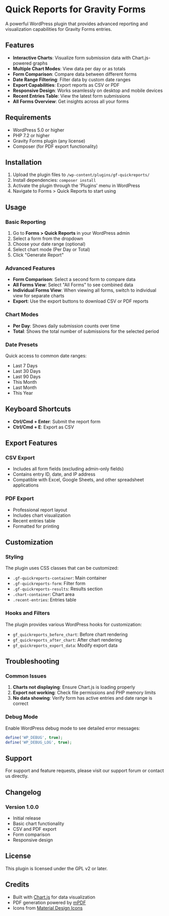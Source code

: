 # Quick Reports for Gravity Forms

A powerful WordPress plugin that provides advanced reporting and visualization capabilities for Gravity Forms entries.

## Features

- **Interactive Charts**: Visualize form submission data with Chart.js-powered graphs
- **Multiple Chart Modes**: View data per day or as totals
- **Form Comparison**: Compare data between different forms
- **Date Range Filtering**: Filter data by custom date ranges
- **Export Capabilities**: Export reports as CSV or PDF
- **Responsive Design**: Works seamlessly on desktop and mobile devices
- **Recent Entries Table**: View the latest form submissions
- **All Forms Overview**: Get insights across all your forms

## Requirements

- WordPress 5.0 or higher
- PHP 7.2 or higher
- Gravity Forms plugin (any license)
- Composer (for PDF export functionality)

## Installation

1. Upload the plugin files to `/wp-content/plugins/gf-quickreports/`
2. Install dependencies: `composer install`
3. Activate the plugin through the 'Plugins' menu in WordPress
4. Navigate to Forms > Quick Reports to start using

## Usage

### Basic Reporting

1. Go to **Forms > Quick Reports** in your WordPress admin
2. Select a form from the dropdown
3. Choose your date range (optional)
4. Select chart mode (Per Day or Total)
5. Click "Generate Report"

### Advanced Features

- **Form Comparison**: Select a second form to compare data
- **All Forms View**: Select "All Forms" to see combined data
- **Individual Forms View**: When viewing all forms, switch to individual view for separate charts
- **Export**: Use the export buttons to download CSV or PDF reports

### Chart Modes

- **Per Day**: Shows daily submission counts over time
- **Total**: Shows the total number of submissions for the selected period

### Date Presets

Quick access to common date ranges:
- Last 7 Days
- Last 30 Days
- Last 90 Days
- This Month
- Last Month
- This Year

## Keyboard Shortcuts

- **Ctrl/Cmd + Enter**: Submit the report form
- **Ctrl/Cmd + E**: Export as CSV

## Export Features

### CSV Export
- Includes all form fields (excluding admin-only fields)
- Contains entry ID, date, and IP address
- Compatible with Excel, Google Sheets, and other spreadsheet applications

### PDF Export
- Professional report layout
- Includes chart visualization
- Recent entries table
- Formatted for printing

## Customization

### Styling
The plugin uses CSS classes that can be customized:
- `.gf-quickreports-container`: Main container
- `.gf-quickreports-form`: Filter form
- `.gf-quickreports-results`: Results section
- `.chart-container`: Chart area
- `.recent-entries`: Entries table

### Hooks and Filters
The plugin provides various WordPress hooks for customization:
- `gf_quickreports_before_chart`: Before chart rendering
- `gf_quickreports_after_chart`: After chart rendering
- `gf_quickreports_export_data`: Modify export data

## Troubleshooting

### Common Issues

1. **Charts not displaying**: Ensure Chart.js is loading properly
2. **Export not working**: Check file permissions and PHP memory limits
3. **No data showing**: Verify form has active entries and date range is correct

### Debug Mode
Enable WordPress debug mode to see detailed error messages:
```php
define('WP_DEBUG', true);
define('WP_DEBUG_LOG', true);
```

## Support

For support and feature requests, please visit our support forum or contact us directly.

## Changelog

### Version 1.0.0
- Initial release
- Basic chart functionality
- CSV and PDF export
- Form comparison
- Responsive design

## License

This plugin is licensed under the GPL v2 or later.

## Credits

- Built with [Chart.js](https://www.chartjs.org/) for data visualization
- PDF generation powered by [mPDF](https://mpdf.github.io/)
- Icons from [Material Design Icons](https://materialdesignicons.com/)